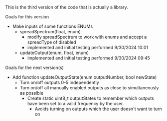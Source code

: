 This is the third version of the code that is actually a library. 

Goals for this version
 * Make inputs of some functions ENUMs
   * spreadSpectrum(float, enum)
      * modify spreadSpectrum to work with enums and accept a spreadType of disabled
      * implemented and initial testing performed 9/30/2024 10:01
   * updateOutput(enum, float, enum)
      * implemented and initial testing performed 9/30/2024 09:45


Goals for the next version(s)
 * Add function updateOutputState(enum outputNumber, bool newState)
    * Turn on/off outputs 0-5 independently
    * Turn on/off all manually enabled outputs as close to simultaneously as possible
       * Create static uint8_t outputStates to remember which outputs have been set to a valid frequency by the user.
          * Avoids turning on outputs which the user doesn't want to turn on